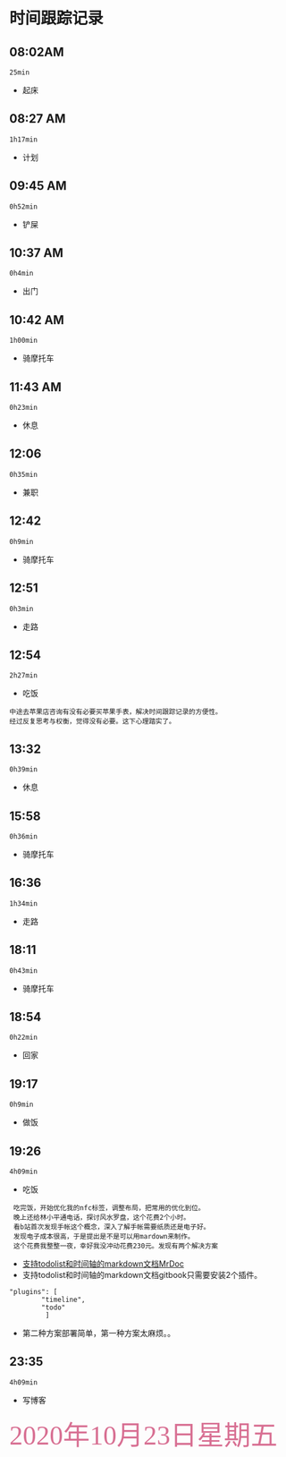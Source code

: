 
# 时间跟踪记录
<!-- timeline -->

## 08:02AM

`25min`

- 起床

<!-- /timeline -->

<!-- timeline -->

## 08:27 AM

`1h17min`

- 计划

<!-- /timeline -->
<!-- timeline -->

## 09:45 AM

`0h52min`

- 铲屎

<!-- /timeline -->
<!-- timeline -->

## 10:37 AM

`0h4min`

- 出门

<!-- /timeline -->
<!-- timeline -->

## 10:42 AM

`1h00min`

- 骑摩托车

<!-- /timeline -->
<!-- timeline -->

## 11:43 AM

`0h23min`

- 休息

<!-- /timeline -->
<!-- timeline -->

## 12:06 

`0h35min`

- 兼职

<!-- /timeline -->
<!-- timeline -->

## 12:42 

`0h9min`

- 骑摩托车

<!-- /timeline -->
<!-- timeline -->

## 12:51 

`0h3min`

- 走路

<!-- /timeline -->
<!-- timeline -->

## 12:54 

`2h27min`

- 吃饭
```
中途去苹果店咨询有没有必要买苹果手表，解决时间跟踪记录的方便性。
经过反复思考与权衡，觉得没有必要。这下心理踏实了。
```

<!-- /timeline -->
<!-- timeline -->

## 13:32 

`0h39min`

- 休息

<!-- /timeline -->
<!-- timeline -->

## 15:58 

`0h36min`

- 骑摩托车

<!-- /timeline -->
<!-- timeline -->

## 16:36 

`1h34min`

- 走路

<!-- /timeline -->

<!-- timeline -->

## 18:11 

`0h43min`

- 骑摩托车

<!-- /timeline -->
<!-- timeline -->

## 18:54 

`0h22min`

- 回家

<!-- /timeline -->
<!-- timeline -->

## 19:17 

`0h9min`

- 做饭

<!-- /timeline -->
<!-- timeline -->

## 19:26 

`4h09min`

- 吃饭
```
 吃完饭，开始优化我的nfc标签，调整布局，把常用的优化到位。
 晚上还给林小平通电话，探讨风水罗盘，这个花费2个小时。
 看b站首次发现手帐这个概念，深入了解手帐需要纸质还是电子好。
 发现电子成本很高，于是提出是不是可以用mardown来制作。
 这个花费我整整一夜，幸好我没冲动花费230元。发现有两个解决方案
```
- [支持todolist和时间轴的markdown文档MrDoc](https://gitee.com/zmister/MrDoc)
- 支持todolist和时间轴的markdown文档gitbook只需要安装2个插件。
```
"plugins": [
        "timeline",
        "todo"
         ]
```
- 第二种方案部署简单，第一种方案太麻烦。。

<!-- /timeline -->
<!-- timeline -->

## 23:35 

`4h09min`

- 写博客

<!-- /timeline -->

<font color=#D87093 size=7 face="黑体">2020年10月23日星期五</font>